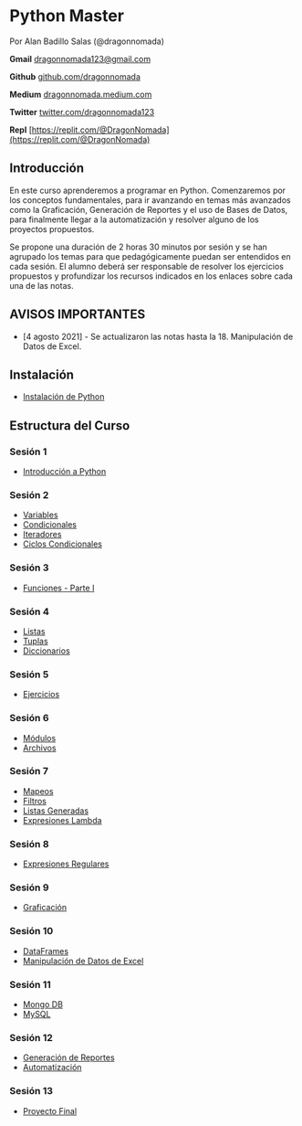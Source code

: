 # Python Master

Por Alan Badillo Salas (@dragonnomada)

**Gmail** [dragonnomada123@gmail.com](mailto://dragonnomada123@gmail.com)

**Github** [github.com/dragonnomada](https://github.com/dragonnomada)

**Medium** [dragonnomada.medium.com](https://dragonnomada.medium.com)

**Twitter** [twitter.com/dragonnomada123](https://twitter.com/dragonnomada123)

**Repl** [https://replit.com/@DragonNomada](https://replit.com/@DragonNomada)

## Introducción

En este curso aprenderemos a programar en Python. Comenzaremos por los conceptos fundamentales, para ir avanzando en temas más avanzados como la Graficación, Generación de Reportes y el uso de Bases de Datos, para finalmente llegar a la automatización y resolver alguno de los proyectos propuestos.

Se propone una duración de 2 horas 30 minutos por sesión y se han agrupado los temas para que pedagógicamente puedan ser entendidos en cada sesión. El alumno deberá ser responsable de resolver los ejercicios propuestos y profundizar los recursos indicados en los enlaces sobre cada una de las notas.

## AVISOS IMPORTANTES

* [4 agosto 2021] - Se actualizaron las notas hasta la 18. Manipulación de Datos de Excel.

## Instalación

* [Instalación de Python](./notas/Instalaci%C3%B3n.md)

## Estructura del Curso

### Sesión 1

* [Introducción a Python](./Python_Pre_Material.pdf)

### Sesión 2

* [Variables](./notas/1.%20Variables.md)
* [Condicionales](./notas/2.%20Condicionales.md)
* [Iteradores](./notas/3.%20Iteradores.md)
* [Ciclos Condicionales](./notas/4.%20Ciclos%20Condicionales.md)

### Sesión 3

* [Funciones - Parte I](./notas/5.%20Funciones.md)

### Sesión 4

* [Listas](./notas/6.%20Listas.md)
* [Tuplas](./notas/7.%20Tuplas.md)
* [Diccionarios](./notas/8.%20Diccionarios.md)

### Sesión 5

* [Ejercicios](./notas/Ejercicios%20I.md)

### Sesión 6

* [Módulos](./notas/9.%20M%C3%B3dulos.md)
* [Archivos](./notas/10.%20Archivos.md)

### Sesión 7

* [Mapeos](./notas/11.%20Mapeos.md)
* [Filtros](./notas/12.%20Filtros.md)
* [Listas Generadas](./notas/13.%20Listas%20Generadas.md)
* [Expresiones Lambda](./notas/14.%20Expresiones%20Lambda.md)

### Sesión 8

* [Expresiones Regulares](./notas/15.%20Expresiones%20Regulares.md)

### Sesión 9

* [Graficación](./notas/16.%20Graficaci%C3%B3n.md)

### Sesión 10

* [DataFrames](./notas/17.%20DataFrames.md)
* [Manipulación de Datos de Excel](./notas/18.%20Manipulaci%C3%B3n%20de%20Datos%20de%20Excel.md)

### Sesión 11

* [Mongo DB](./notas/19.%20Mongo%20DB.md)
* [MySQL](./notas/20.%20MySQL.md)

### Sesión 12

* [Generación de Reportes](./notas/21.%20Generaci%C3%B3n%20de%20Reportes.md)
* [Automatización](./notas/22.%20Automatizaci%C3%B3n.md)

### Sesión 13

* [Proyecto Final](./proyectos)
